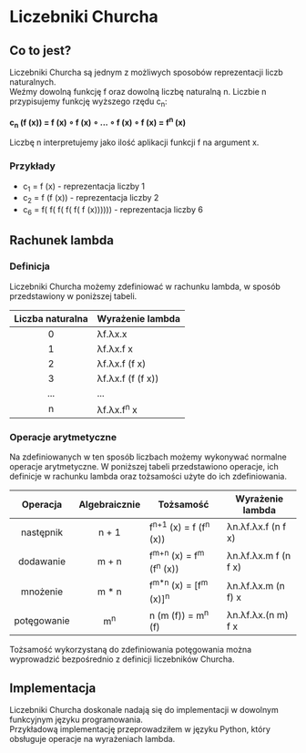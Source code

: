 # Liczebniki Churcha
## Co to jest?
Liczebniki Churcha są jednym z możliwych sposobów reprezentacji liczb naturalnych.  
Weźmy dowolną funkcję f oraz dowolną liczbę naturalną n. Liczbie n przypisujemy funkcję wyższego rzędu c<sub>n</sub>:

**c<sub>n</sub> (f (x)) = f (x) &#8728; f (x) &#8728; ... &#8728; f (x) &#8728; f (x) = f<sup>n</sup> (x)**

Liczbę n interpretujemy jako ilość aplikacji funkcji f na argument x.

### Przykłady
  * c<sub>1</sub> = f (x) - reprezentacja liczby 1
  * c<sub>2</sub> = f (f (x)) - reprezentacja liczby 2
  * c<sub>6</sub> = f( f( f( f( f( f (x)))))) - reprezentacja liczby 6
  
## Rachunek lambda
### Definicja
Liczebniki Churcha możemy zdefiniować w rachunku lambda, w sposób przedstawiony w poniższej tabeli.

|Liczba naturalna|Wyrażenie lambda|
|:--------------:|------------------|
|0|&lambda;f.&lambda;x.x|
|1|&lambda;f.&lambda;x.f x|
|2|&lambda;f.&lambda;x.f (f x)|
|3|&lambda;f.&lambda;x.f (f (f x))|
|...|...|
|n|&lambda;f.&lambda;x.f<sup>n</sup> x

### Operacje arytmetyczne
Na zdefiniowanych w ten sposób liczbach możemy wykonywać normalne operacje arytmetyczne. 
W poniższej tabeli przedstawiono operacje, ich definicje w rachunku lambda oraz tożsamości użyte do ich zdefiniowania.

|Operacja|Algebraicznie|Tożsamość|Wyrażenie lambda|
|:------:|:-----------:|---------|----------------|
|następnik|n + 1|f<sup>n+1</sup> (x) = f (f<sup>n</sup> (x))|&lambda;n.&lambda;f.&lambda;x.f (n f x)|
|dodawanie|m + n|f<sup>m+n</sup> (x) = f<sup>m</sup> (f<sup>n</sup> (x))|&lambda;n.&lambda;f.&lambda;x.m f (n f x)|
|mnożenie|m * n|f<sup>m*n</sup> (x) = [f<sup>m</sup> (x)]<sup>n</sup>|&lambda;n.&lambda;f.&lambda;x.m (n f) x|
|potęgowanie|m<sup>n</sup>|n (m (f)) = m<sup>n</sup> (f)|&lambda;n.&lambda;f.&lambda;x.(n m) f x|

Tożsamość wykorzystaną do zdefiniowania potęgowania można wyprowadzić bezpośrednio z definicji liczebników Churcha.

## Implementacja
Liczebniki Churcha doskonale nadają się do implementacji w dowolnym funkcyjnym języku programowania.  
Przykładową implementację przeprowadziłem w języku Python, który obsługuje operacje na wyrażeniach lambda.
